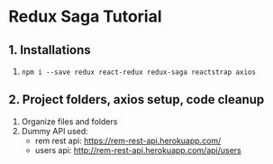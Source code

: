 # Redux Saga Tutorial

## 1. Installations
1. `npm i --save redux react-redux redux-saga reactstrap axios`

## 2. Project folders, axios setup, code cleanup
1. Organize files and folders
2. Dummy API used: 
    * rem rest api: https://rem-rest-api.herokuapp.com/
    * users api: http://rem-rest-api.herokuapp.com/api/users
